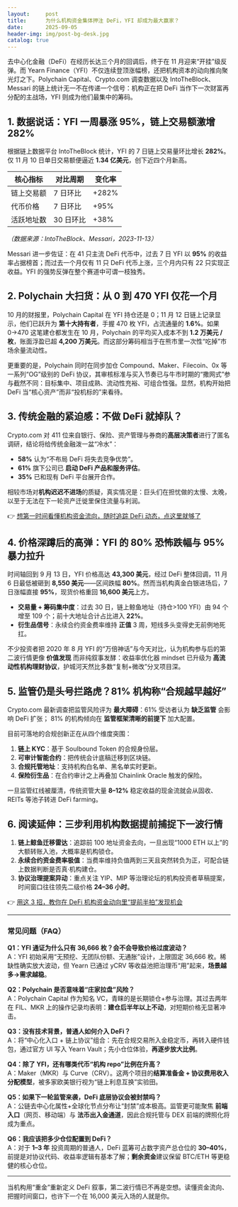 ```yaml
---
layout:     post
title:      为什么机构资金集体押注 DeFi，YFI 却成为最大赢家？
date:       2025-09-05
header-img: img/post-bg-desk.jpg
catalog: true
---
```


去中心化金融（DeFi）在经历长达三个月的回调后，终于在 11 月迎来“开挂”级反弹。而 Yearn Finance（YFI）不仅连续登顶涨幅榜，还把机构资本的动向推向聚光灯之下。Polychain Capital、Crypto.com 调查数据以及 IntoTheBlock、Messari 的链上统计无一不在传递一个信号：机构正在把 DeFi 当作下一次财富再分配的主战场，YFI 则成为他们最集中的筹码。

## 1. 数据说话：YFI 一周暴涨 95%，链上交易额激增 282%

根据链上数据平台 IntoTheBlock 统计，YFI 的 7 日链上交易量环比增长 **282%**。仅 11 月 10 日单日交易额便逼近 **1.34 亿美元**，创下近四个月新高。

| 核心指标       | 对比周期   | 变化率   |
|----------------|------------|----------|
| 链上交易额     | 7 日环比   | +282%    |
| 代币价格       | 7 日环比   | +95%     |
| 活跃地址数     | 30 日环比   | +38%     |

*（数据来源：IntoTheBlock、Messari，2023-11-13）*

Messari 进一步佐证：在 41 只主流 DeFi 代币中，过去 7 日 YFI 以 **95%** 的收益率占据榜首；而过去一个月仅有 11 只 DeFi 代币上涨，三个月内只有 22 只实现正收益。YFI 的强势反弹在整个赛道中可谓一枝独秀。

## 2. Polychain 大扫货：从 0 到 470 YFI 仅花一个月

10 月的财报里，Polychain Capital 在 YFI 持仓还是 0；11 月 12 日链上记录显示，他们已跃升为 **第十大持有者**，手握 470 枚 YFI，占流通量的 **1.6%**。如果 0→470 这笔建仓都发生在 10 月，Polychain 的平均买入成本不到 **1.2 万美元 / 枚**，账面浮盈已超 **4,200 万美元**。而这部分筹码相当于在熊市里一次性“吃掉”市场余量流动性。

更重要的是，Polychain 同时在同步加仓 Compound、Maker、Filecoin、0x 等一系列“OG”级别的 DeFi 协议，其审核标准与买入节奏已与牛市时期的“撒网式”参与截然不同：目标集中、项目成熟、流动性充裕、可组合性强。显然，机构开始把 DeFi 当“核心资产”而非“投机标的”来看待。

## 3. 传统金融的紧迫感：不做 DeFi 就掉队？

Crypto.com 对 411 位来自银行、保险、资产管理与券商的**高层决策者**进行了匿名调研，结论将给传统金融泼一盆“冷水”：

- **58%** 认为“不布局 DeFi 将失去竞争优势”。
- **61%** 旗下公司已 **启动 DeFi 产品和服务评估**。
- **35%** 已和现有 DeFi 平台展开合作。

相较市场对**机构迟迟不进场**的质疑，真实情况是：巨头们在担忧做的太慢、太晚，以至于无法在下一轮资产迁徙里保住流量与利润。

👉 [想第一时间看懂机构资金流向，随时追踪 DeFi 动态，点这里就够了](https://okxdog.com/)

## 4. 价格深蹲后的高弹：YFI 的 80% 恐怖跌幅与 95% 暴力拉升

时间轴回到 9 月 13 日，YFI 价格高达 **43,300 美元**，经过 DeFi 整体回调，11 月 6 日最低被砸到 **8,550 美元**——区间跌幅 **80%**。然而当机构真金白银进场后，7 日涨幅直接 **95%**，现货价格重回 **16,600 美元**上方。

- **交易量 + 筹码集中度**：过去 30 日，链上鲸鱼地址（持仓>100 YFI）由 94 个增至 109 个；前十大地址合计占比进入 **22%**。
- **衍生品信号**：永续合约资金费率维持 **正值** 3 周，短线多头变得史无前例地死扛。

不少投资者把 2020 年 8 月 YFI 的“万倍神话”与今天对比，认为机构参与后的第二波行情更像 **价值发现** 而非纯叙事发酵：收益率优化器 mindset 已升级为 **高流动性机构理财协议**，护城河天然比多数“复制+微改”分叉项目深。

## 5. 监管仍是头号拦路虎？81% 机构称“合规越早越好”

Crypto.com 最新调查把监管风险评为 **最大障碍**：61% 受访者认为 **缺乏监管** 会影响 DeFi 扩张； 81% 的机构倾向在 **监管框架清晰的前提下** 加大配置。

目前可落地的合规创新正在从四个维度突围：

1. **链上 KYC**：基于 Soulbound Token 的合规身份层。
2. **可审计智能合约**：把传统会计底稿迁移到区块链。
3. **合规托管地址**：支持机构白名单、黑名单实时更新。
4. **保险衍生品**：在合约审计之上再叠加 Chainlink Oracle 触发的保险。

一旦监管红线被厘清，传统资管大量 **8–12%** 稳定收益的现金流就会从固收、REITs 等池子转进 DeFi farming。

## 6. 阅读延伸：三步利用机构数据提前捕捉下一波行情

1. **链上鲸鱼迁移雷达**：追踪前 100 地址资金去向，一旦出现“1000 ETH 以上”的大额转账入池，大概率是机构锁仓。
2. **永续合约资金费率极值**：当费率维持负值两到三天且突然转负为正，可配合链上数据判断是否真·机构建仓。
3. **协议治理提案异动**：重点关注 YIP、MIP 等治理论坛的机构投资者草稿提案，时间窗口往往领先二级价格 **24–36 小时**。

👉 [用这 3 招，教你在 DeFi 机构资金动向里“提前半拍”发现机会](https://okxdog.com/)

---

### 常见问题（FAQ）

**Q1：YFI 通证为什么只有 36,666 枚？会不会导致价格过度波动？**  
A：YFI 初始采用“无预挖、无团队份额、无通胀”设计，上限固定 36,666 枚。稀缺性确实放大波动，但 Yearn 已通过 yCRV 等收益池把治理币“用”起来，**场景越多→需求越稳**。

**Q2：Polychain 是否意味着“庄家拉盘”风险？**  
A：Polychain Capital 作为知名 VC，青睐的是长期锁仓+参与治理。其过去两年在 FIL、MKR 上的操作记录均表明：**建仓后半年以上不动**，对短期价格无显著冲击。

**Q3：没有技术背景，普通人如何介入 DeFi？**  
A：将“中心化入口 + 链上协议”组合：先在合规交易所入金稳定币，再转入硬件钱包，通过官方 UI 写入 Yearn Vault；先小仓位体验，**再逐步放大比例**。

**Q4：除了 YFI，还有哪类代币“机构 repo”比例在升高？**  
A：Maker（MKR）与 Curve（CRV）。这两个项目的**结算准备金 + 协议费用收入分配模型**，被多家欧美银行视为“链上利息互换”实验田。

**Q5：如果下一轮监管来袭，DeFi 底层协议会被封禁吗？**  
A：公链去中心化属性+全球化节点分布让“封禁”成本极高。监管更可能聚焦 **前端入口**（网页、移动端）与 **法币出入金通道**，因此合规托管与 DEX 前端的牌照化将成为重点。

**Q6：我应该把多少仓位配置到 DeFi？**  
A：对于 **1–3 年** 投资周期的普通人，DeFi 蓝筹可占数字资产总仓位的 **30–40%**，前提是对协议代码、收益率逻辑有基本了解；**剩余资金**建议保留 BTC/ETH 等更稳健的核心仓位。

---

当机构用“重金”重新定义 DeFi 叙事，第二波行情已不再是空想。读懂资金流向、把握时间窗口，也许下一个在 16,000 美元入场的人就是你。
